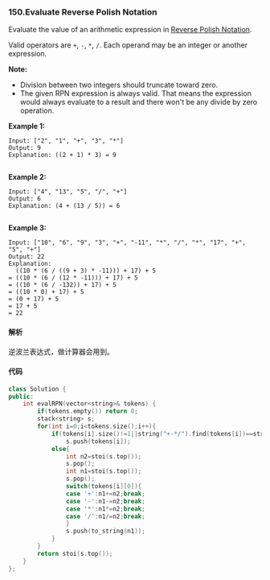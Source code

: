 ### 150.Evaluate Reverse Polish Notation

Evaluate the value of an arithmetic expression in [Reverse Polish Notation](http://en.wikipedia.org/wiki/Reverse_Polish_notation).

Valid operators are `+`, `-`, `*`, `/`. Each operand may be an integer or another expression.

**Note:**

- Division between two integers should truncate toward zero.
- The given RPN expression is always valid. That means the expression would always evaluate to a result and there won't be any divide by zero operation.

**Example 1:**

```
Input: ["2", "1", "+", "3", "*"]
Output: 9
Explanation: ((2 + 1) * 3) = 9


```

**Example 2:**

```
Input: ["4", "13", "5", "/", "+"]
Output: 6
Explanation: (4 + (13 / 5)) = 6


```

**Example 3:**

```
Input: ["10", "6", "9", "3", "+", "-11", "*", "/", "*", "17", "+", "5", "+"]
Output: 22
Explanation: 
  ((10 * (6 / ((9 + 3) * -11))) + 17) + 5
= ((10 * (6 / (12 * -11))) + 17) + 5
= ((10 * (6 / -132)) + 17) + 5
= ((10 * 0) + 17) + 5
= (0 + 17) + 5
= 17 + 5
= 22

```

#### 解析

逆波兰表达式，做计算器会用到。

#### 代码

```cpp
class Solution {
public:
    int evalRPN(vector<string>& tokens) {
        if(tokens.empty()) return 0;
        stack<string> s;
        for(int i=0;i<tokens.size();i++){
            if(tokens[i].size()!=1||string("+-*/").find(tokens[i])==string::npos)
                s.push(tokens[i]);
            else{
                int n2=stoi(s.top());
                s.pop();
                int n1=stoi(s.top());
                s.pop();
                switch(tokens[i][0]){
                case '+':n1+=n2;break;
                case '-':n1-=n2;break;
                case '*':n1*=n2;break;
                case '/':n1/=n2;break;
                }
                s.push(to_string(n1));
            }
        }
        return stoi(s.top());
    }
};
```

